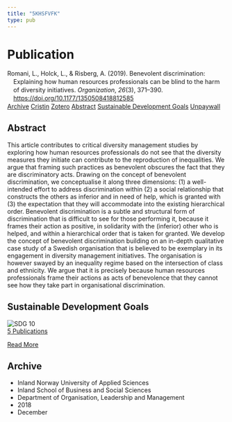 ```yaml
---
title: "5KHSFVFK"
type: pub
---
```

<h1>Publication</h1>
<article id="csl-bib-container-5KHSFVFK" class="csl-bib-container">
  <div class="csl-bib-body" style="line-height: 1.35; padding-left: 1em; text-indent:-1em;">
  <div class="csl-entry">Romani, L., Holck, L., &amp; Risberg, A. (2019). Benevolent discrimination: Explaining how human resources professionals can be blind to the harm of diversity initiatives. <i>Organization</i>, <i>26</i>(3), 371&#x2013;390. <a href="https://doi.org/10.1177/1350508418812585">https://doi.org/10.1177/1350508418812585</a></div>
</div>
  <div class="csl-bib-buttons">
    <a href="#taxonomy-article-5KHSFVFK" class="csl-bib-button">Archive</a>
    <a href="https://app.cristin.no/results/show.jsf?id=1638857" alt="Cristin URL" class="csl-bib-button">Cristin</a>
    <a href="http://zotero.org/groups/5402882/items/5KHSFVFK" alt="Zotero URL" class="csl-bib-button">Zotero</a>
    <a href="#abstract-article-5KHSFVFK" class="csl-bib-button">Abstract</a>
    <a href="#sdg-article-5KHSFVFK" class="csl-bib-button">Sustainable Development Goals</a>
    <a href="https://journals.sagepub.com/doi/pdf/10.1177/1350508418812585" class="csl-bib-button">Unpaywall</a>
  </div>
  <div id="csl-bib-meta-container-5KHSFVFK"></div>
</article>
<div id="csl-bib-meta-5KHSFVFK" class="csl-bib-meta">
  <article id="abstract-article-5KHSFVFK" class="abstract-article">
    <h1>Abstract</h1>
    This article contributes to critical diversity management studies by exploring how human resources professionals do not see that the diversity measures they initiate can contribute to the reproduction of inequalities. We argue that framing such practices as benevolent obscures the fact that they are discriminatory acts. Drawing on the concept of benevolent discrimination, we conceptualise it along three dimensions: (1) a well-intended effort to address discrimination within (2) a social relationship that constructs the others as inferior and in need of help, which is granted with (3) the expectation that they will accommodate into the existing hierarchical order. Benevolent discrimination is a subtle and structural form of discrimination that is difficult to see for those performing it, because it frames their action as positive, in solidarity with the (inferior) other who is helped, and within a hierarchical order that is taken for granted. We develop the concept of benevolent discrimination building on an in-depth qualitative case study of a Swedish organisation that is believed to be exemplary in its engagement in diversity management initiatives. The organisation is however swayed by an inequality regime based on the intersection of class and ethnicity. We argue that it is precisely because human resources professionals frame their actions as acts of benevolence that they cannot see how they take part in organisational discrimination.
  </article>
  <article id="sdg-article-5KHSFVFK" class="sdg-article">
    <h1>Sustainable Development Goals</h1>
    <div class="sdg-container"><div id="sdg10" class="sdg"> <img src="{{< params subfolder >}}images/sdg/sdg10_en.png" class="image" alt="SDG 10"> <div class="sdg-overlay"> <a href="{{< params subfolder >}}en/archive/?sdg=10#archive" class="sdg-publication-count"><span>5</span> Publications</a> <p><a href="https://sdgs.un.org/goals/goal10" class="sdg-read-more">Read More</a></p> </div> </div></div>
  </article>
  <article id="taxonomy-article-5KHSFVFK" class="taxonomy-article">
    <h1>Archive</h1>
    <ul>
      <li>Inland Norway University of Applied Sciences</li>
      <li>Inland School of Business and Social Sciences</li>
      <li>Department of Organisation, Leadership and Management</li>
      <li>2018</li>
      <li>December</li>
    </ul>
  </article>
</div>
